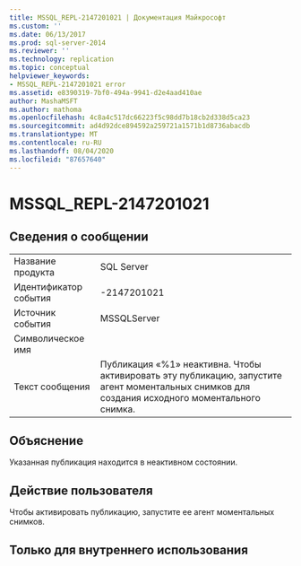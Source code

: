 ```yaml
---
title: MSSQL_REPL-2147201021 | Документация Майкрософт
ms.custom: ''
ms.date: 06/13/2017
ms.prod: sql-server-2014
ms.reviewer: ''
ms.technology: replication
ms.topic: conceptual
helpviewer_keywords:
- MSSQL_REPL-2147201021 error
ms.assetid: e8390319-7bf0-494a-9941-d2e4aad410ae
author: MashaMSFT
ms.author: mathoma
ms.openlocfilehash: 4c8a4c517dc66223f5c98dd7b18cb2d338d5ca23
ms.sourcegitcommit: ad4d92dce894592a259721a1571b1d8736abacdb
ms.translationtype: MT
ms.contentlocale: ru-RU
ms.lasthandoff: 08/04/2020
ms.locfileid: "87657640"
---
```

# <a name="mssql_repl-2147201021"></a>MSSQL_REPL-2147201021
    
## <a name="message-details"></a>Сведения о сообщении  
  
|||  
|-|-|  
|Название продукта|SQL Server|  
|Идентификатор события|-2147201021|  
|Источник события|MSSQLServer|  
|Символическое имя||  
|Текст сообщения|Публикация «%1» неактивна. Чтобы активировать эту публикацию, запустите агент моментальных снимков для создания исходного моментального снимка.|  
  
## <a name="explanation"></a>Объяснение  
 Указанная публикация находится в неактивном состоянии.  
  
## <a name="user-action"></a>Действие пользователя  
 Чтобы активировать публикацию, запустите ее агент моментальных снимков.  
  
## <a name="internal-only"></a>Только для внутреннего использования  
  
